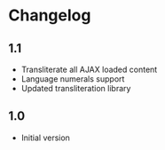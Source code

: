 # Changelog

## 1.1

* Transliterate all AJAX loaded content
* Language numerals support
* Updated transliteration library

## 1.0

* Initial version
